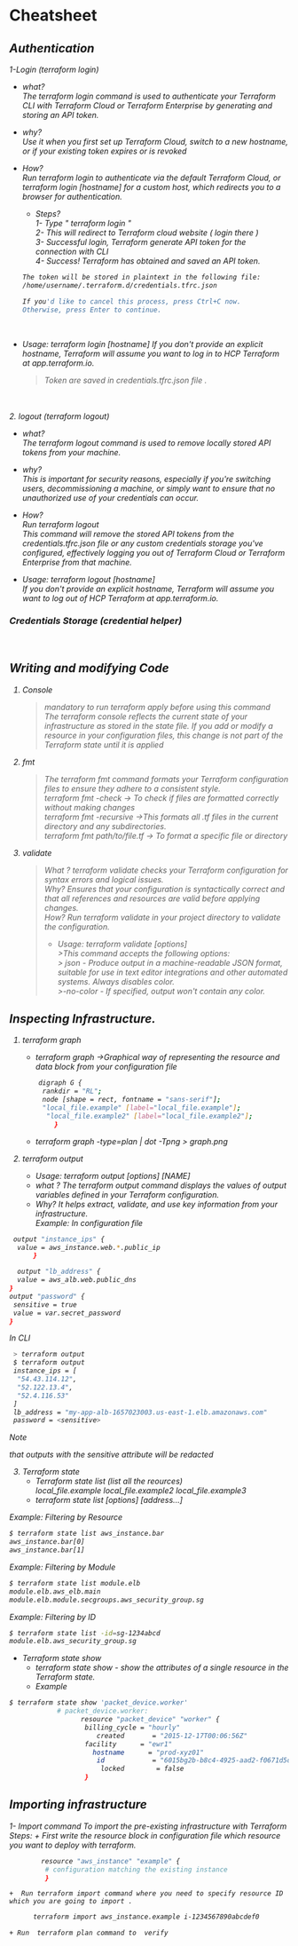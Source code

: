 # Cheatsheet
<em>

## Authentication
   1-Login (terraform login)
   * what?</br>
      The terraform login command is used to authenticate your Terraform CLI with Terraform Cloud or Terraform Enterprise by generating and storing an API token.

   * why?</br>
      Use it when you first set up Terraform Cloud, switch to a new hostname, or if your existing token expires or is revoked

   * How?</br>
      Run terraform login to authenticate via the default Terraform Cloud, or terraform login [hostname] for a custom host, which redirects you to a browser for authentication.

      * Steps? </br>
       1- Type " terraform login "  
       2- This will redirect to Terraform cloud website ( login there ) </br>
       3- Successful login, Terraform generate API token for the connection with CLI </br>
       4- Success! Terraform has obtained and saved an API token.</br>

       ```bash
       The token will be stored in plaintext in the following file:
       /home/username/.terraform.d/credentials.tfrc.json

       If you'd like to cancel this process, press Ctrl+C now.
       Otherwise, press Enter to continue.
       ```
       </br>

   * Usage: terraform login [hostname]
      If you don't provide an explicit hostname, Terraform will assume you want to log in to HCP Terraform at app.terraform.io.

       > Token are saved in credentials.tfrc.json file .

 </br></br>
   2. logout (terraform logout)
   
   * what?</br>
      The terraform logout command is used to remove locally stored API tokens from your machine. 

   * why?</br>
      This is important for security reasons, especially if you're switching users, decommissioning a machine, or simply want to ensure that no unauthorized use of your credentials can occur.

   * How?</br>
      Run terraform logout </br>
      This command will remove the stored API tokens from the credentials.tfrc.json file or any custom credentials storage you've configured, effectively logging you out of Terraform Cloud or Terraform Enterprise from that machine.

   * Usage: terraform logout [hostname]</br>
      If you don't provide an explicit hostname, Terraform will assume you want to log out of HCP Terraform at app.terraform.io.


### Credentials Storage (credential helper)
</br>

## Writing and modifying Code
   1. Console
      > mandatory to run terraform apply before using this command</br>
      >The terraform console reflects the current state of your infrastructure as stored in the state file.  If you add or modify a resource in your configuration files, this change is not part of the Terraform state until it is applied

   2. fmt
      > The terraform fmt command formats your Terraform configuration files to ensure they adhere to a consistent style. </br>
      >terraform fmt -check   -> To check if files are formatted correctly without making changes </br>
      >terraform fmt -recursive   ->This formats all .tf files in the current directory and any subdirectories.</br>
      > terraform fmt path/to/file.tf    ->  To format a specific file or directory 
   3. validate
      > What ? terraform validate checks your Terraform configuration for syntax errors and logical issues.</br>
      >Why?  Ensures that your configuration is syntactically correct and that all references and resources are valid before applying changes.</br>
      >How? Run terraform validate in your project directory to validate the configuration.</br>
      > * Usage: terraform validate [options]</br>
    >This command accepts the following options:</br>
    > json - Produce output in a machine-readable JSON format, suitable for use in text editor integrations and other automated systems. Always disables color.</br>
    >-no-color - If specified, output won't contain any color.</br>


## Inspecting Infrastructure.

   1. terraform graph
      + terraform graph ->Graphical way of representing the resource and data block from your configuration file</br>
       ```bash
           digraph G {
            rankdir = "RL";
            node [shape = rect, fontname = "sans-serif"];
            "local_file.example" [label="local_file.example"];
             "local_file.example2" [label="local_file.example2"];
               }
       ```
       + terraform graph -type=plan | dot -Tpng > graph.png </br>

   2. terraform output
      + Usage:  terraform output [options] [NAME]</br>
      + what ? The terraform output command displays the values of output variables defined in your Terraform configuration.</br>
      + Why? It helps extract, validate, and use key information from your infrastructure.</br>
 Example: In configuration file
 ```bash
  output "instance_ips" {
   value = aws_instance.web.*.public_ip
       }

   output "lb_address" {
   value = aws_alb.web.public_dns
 }
 output "password" {
  sensitive = true
  value = var.secret_password
 }
 ```
 In CLI
```bash
 > terraform output
 $ terraform output
 instance_ips = [
  "54.43.114.12",
  "52.122.13.4",
  "52.4.116.53"
 ]
 lb_address = "my-app-alb-1657023003.us-east-1.elb.amazonaws.com"
 password = <sensitive>
```
>[!NOTE]
>that outputs with the sensitive attribute will be redacted

   3. Terraform state
      + Terraform state list (list all the reources)</br>
            local_file.example
            local_file.example2
            local_file.example3
      + terraform state list [options] [address...]

Example: Filtering by Resource</br>
```bash
$ terraform state list aws_instance.bar
aws_instance.bar[0]
aws_instance.bar[1]
```

Example: Filtering by Module </br>
```bash
$ terraform state list module.elb
module.elb.aws_elb.main
module.elb.module.secgroups.aws_security_group.sg
```

Example: Filtering by ID</br>
```bash
$ terraform state list -id=sg-1234abcd
module.elb.aws_security_group.sg
```


   + Terraform state show
       + terraform state show - show the attributes of a single resource in the Terraform state. 
       + Example

       
```bash 
$ terraform state show 'packet_device.worker'
            # packet_device.worker:
                  resource "packet_device" "worker" {
                   billing_cycle = "hourly"
                      created       = "2015-12-17T00:06:56Z"
                   facility      = "ewr1"
                     hostname      = "prod-xyz01"
                      id            = "6015bg2b-b8c4-4925-aad2-f0671d5d3b13"
                       locked        = false
                   }
```




## Importing infrastructure

1- Import command
   To import the pre-existing infrastructure with Terraform
   Steps:
      +  First write the resource block in configuration file which resource you want to deploy with terraform.

```bash
        resource "aws_instance" "example" {
         # configuration matching the existing instance
         }
```

    +  Run terraform import command where you need to specify resource ID which you are going to import .
    
``` bash
      terraform import aws_instance.example i-1234567890abcdef0
```

    + Run  terraform plan command to  verify


</em>